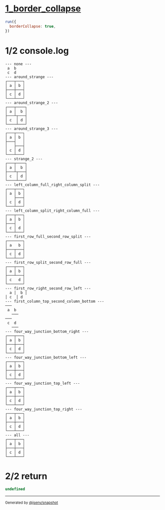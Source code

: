 # [1_border_collapse](../../table_4_cells.test.mjs#L234)

```js
run({
  borderCollapse: true,
})
```

# 1/2 console.log

```console
--- none ---
 a  b 
 c  d 
--- around_strange ---
┌───┬───┐
│ a │ b │
├───┼───┤
│ c │ d │
└───┴───┘
--- around_strange_2 ---
┌───┬────┐
│ a │  b │
├───┴┬───┤
│ c  │ d │
└────┴───┘
--- around_strange_3 ---
┌───┬───┐
│ a │ b │
├───┤   │
│   ├───┤
│ c │ d │
└───┴───┘
--- strange_2 ---
┌───┬────┐
│ a │  b │
├───┴┬───┤
│ c  │ d │
└────┴───┘
--- left_column_full_right_column_split ---
┌───┬───┐
│ a │ b │
│   ├───┤
│ c │ d │
└───┴───┘
--- left_column_split_right_column_full ---
┌───┬───┐
│ a │ b │
├───┤   │
│ c │ d │
└───┴───┘
--- first_row_full_second_row_split ---
┌───────┐
│ a   b │
├───┬───┤
│ c │ d │
└───┴───┘
--- first_row_split_second_row_full ---
┌───┬───┐
│ a │ b │
├───┴───┤
│ c   d │
└───────┘
--- first_row_right_second_row_left ---
  a │  b │
│ c  │ d  
--- first_column_top_second_column_bottom ---
───   
 a  b 
   ───
───   
 c  d 
   ───
--- four_way_junction_bottom_right ---
┌───┬───┐
│ a │ b │
├───┼───┤
│ c │ d │
└───┴───┘
--- four_way_junction_bottom_left ---
┌───┬───┐
│ a │ b │
├───┼───┤
│ c │ d │
└───┴───┘
--- four_way_junction_top_left ---
┌───┬───┐
│ a │ b │
├───┼───┤
│ c │ d │
└───┴───┘
--- four_way_junction_top_right ---
┌───┬───┐
│ a │ b │
├───┼───┤
│ c │ d │
└───┴───┘
--- all ---
┌───┬───┐
│ a │ b │
├───┼───┤
│ c │ d │
└───┴───┘
```

# 2/2 return

```js
undefined
```

---

<sub>
  Generated by <a href="https://github.com/jsenv/core/tree/main/packages/independent/snapshot">@jsenv/snapshot</a>
</sub>
